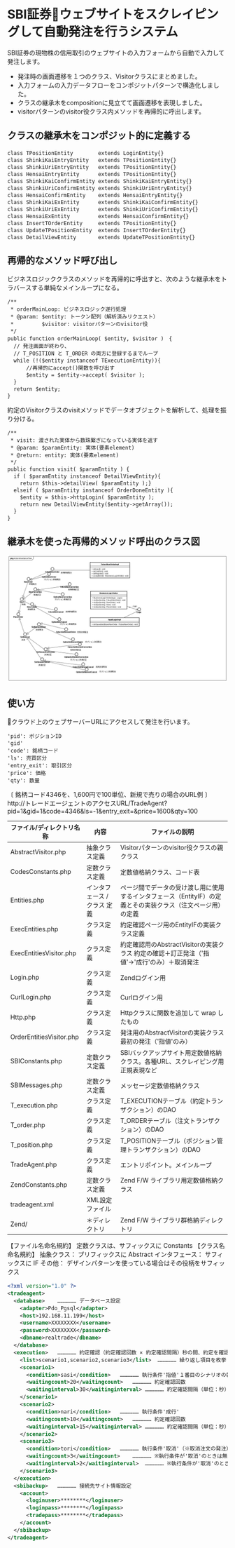 # SBI証券ウェブサイトをスクレイピングして自動発注を行うシステム
SBI証券の現物株の信用取引のウェブサイトの入力フォームから自動で入力して発注します。
- 発注時の画面遷移を１つのクラス、Visitorクラスにまとめました。
- 入力フォームの入力データフローをコンポジットパターンで構造化しました。
- クラスの継承木をcompositionに見立てて画面遷移を表現しました。
- visitorパターンのvisitor役クラス内メソッドを再帰的に呼出します。

## クラスの継承木をコンポジット的に定義する
```
class TPositionEntity        extends LoginEntity{}
class ShinkiKaiEntryEntity   extends TPositionEntity{}
class ShinkiUriEntryEntity   extends TPositionEntity{}
class HensaiEntryEntity      extends TPositionEntity{}
class ShinkiKaiConfirmEntity extends ShinkiKaiEntryEntity{}
class ShinkiUriConfirmEntity extends ShinkiUriEntryEntity{}
class HensaiConfirmEntity    extends HensaiEntryEntity{}
class ShinkiKaiExEntity      extends ShinkiKaiConfirmEntity{}
class ShinkiUriExEntity      extends ShinkiUriConfirmEntity{}
class HensaiExEntity         extends HensaiConfirmEntity{}
class InsertTOrderEntity     extends TPositionEntity{}
class UpdateTPositionEntity  extends InsertTOrderEntity{}
class DetailViewEntity       extends UpdateTPositionEntity{}
```
## 再帰的なメソッド呼び出し
ビジネスロジッククラスのメソッドを再帰的に呼出すと、次のような継承木をトラバースする単純なメインループになる。
```
/**
 * orderMainLoop: ビジネスロジック遂行処理
 * @param: $entity: トークン配列（解析済みリクエスト）
 *         $visitor: visitorパターンのvisitor役
 */
public function orderMainLoop( $entity, $visitor )　{
  // 発注画面が終わり、
  // T_POSITION と T_ORDER の両方に登録するまでループ
  while (!($entity instanceof TExecutionEntity)){
      //再帰的にaccept()関数を呼び出す
      $entity = $entity->accept( $visitor );
  }
  return $entity;
}
```
約定のVisitorクラスのvisitメソッドでデータオブジェクトを解析して、処理を振り分ける。
```
/**
 * visit: 渡された実体から数珠繋ぎになっている実体を返す
 * @param: $paramEntity: 実体(要素element)
 * @return: entity: 実体(要素element)
 */
public function visit( $paramEntity ) {
  if ( $paramEntity instanceof DetailViewEntity){
    return $this->detailView( $paramEntity );}
  elseif ( $paramEntity instanceof OrderDoneEntity ){
    $entity = $this->httpLogin( $paramEntity );
    return new DetailViewEntity($entity->getArray());
  }
}
```
## 継承木を使った再帰的メソッド呼出のクラス図
![継承木コンポジット](https://github.com/wmach/webautopilot/blob/master/tree.png)

## 使い方
クラウド上のウェブサーバーURLにアクセスして発注を行います。
```
'pid': ポジションID
'gid'
'code': 銘柄コード
'ls': 売買区分
'entry_exit': 取引区分
'price': 価格
'qty': 数量
```
〔 銘柄コード4346を、1,600円で100単位、新規で売りの場合のURL例 〕
http://トレードエージェントのアクセスURL/TradeAgent?pid=1&gid=1&code=4346&ls=-1&entry_exit=&price=1600&qty=100

| ファイル/ディレクトリ名称 | 内容 |ファイルの説明 |
|-|-|-|
| AbstractVisitor.php | 抽象クラス定義 | Visitorパターンのvisitor役クラスの親クラス |
| CodesConstants.php | 定数クラス定義 | 定数値格納クラス、コード表 |
| Entities.php | インタフェース / クラス 定義 | ページ間でデータの受け渡し用に使用するインタフェース（EntityIF）の定義とその実装クラス（注文ページ用）の定義 |
| ExecEntities.php | クラス定義 | 約定確認ページ用のEntityIFの実装クラス定義 |
| ExecEntitiesVisitor.php | クラス定義 | 約定確認用のAbstractVisitorの実装クラス 約定の確認＋訂正発注（'指値'→'成行'のみ）＋取消発注 |
| Login.php | クラス定義 | Zendログイン用 |
| CurlLogin.php | クラス定義 | Curlログイン用 |
| Http.php | クラス定義 | Httpクラスに関数を追加して wrap したもの |
| OrderEntitiesVisitor.php | クラス定義 | 発注用のAbstractVisitorの実装クラス 最初の発注（'指値'のみ） |
| SBIConstants.php | 定数クラス定義 | SBIバックアップサイト用定数値格納クラス。各種URL、スクレイピング用正規表現など |
| SBIMessages.php | 定数クラス定義 | メッセージ定数値格納クラス |
| T_execution.php | クラス定義 | T_EXECUTIONテーブル（約定トランザクション）のDAO |
| T_order.php | クラス定義 | T_ORDERテーブル（注文トランザクション）のDAO |
| T_position.php | クラス定義 | T_POSITIONテーブル（ポジション管理トランザクション）のDAO |
| TradeAgent.php | クラス定義 | エントリポイント。メインループ |
| ZendConstants.php | 定数クラス定義 | Zend F/W ライブラリ用定数値格納クラス |
| tradeagent.xml | XML設定ファイル |  |
| Zend/ | ＊ディレクトリ | Zend F/W ライブラリ群格納ディレクトリ |

【ファイル名命名規約】
定数クラスは、サフィックスに Constants
【クラス名命名規約】
抽象クラス： プリフィックスに Abstract
インタフェース： サフィックスに IF
その他： デザインパターンを使っている場合はその役柄をサフィックス

```tradeagent.xml
<?xml version="1.0" ?>	
<tradeagent>	
  <database>	……………… データベース設定
    <adapter>Pdo_Pgsql</adapter>	
    <host>192.168.11.199</host>	
    <username>XXXXXXXX</username>	
    <password>XXXXXXXX</password>	
    <dbname>realtrade</dbname>	
  </database>	
  <execution>	……………… 約定確認（約定確認回数 × 約定確認間隔）秒の間、約定を確認します。
    <list>scenario1,scenario2,scenario3</list>	……………… 繰り返し項目を枚挙（※カンマで区切る、スペース等は受け付けない）
    <scenario1>	
      <condition>sasi</condition>	……………… 執行条件'指値'１番目のシナリオの執行条件指定は無視され、常に'指値'となる
      <waitingcount>20</waitingcount>	……………… 約定確認回数
      <waitinginterval>30</waitinginterval>	……………… 約定確認間隔（単位：秒）
    </scenario1>	
    <scenario2>	
      <condition>nari</condition>	……………… 執行条件'成行'
      <waitingcount>10</waitingcount>	……………… 約定確認回数
      <waitinginterval>15</waitinginterval>	……………… 約定確認間隔（単位：秒）
    </scenario2>	
    <scenario3>	
      <condition>tori</condition>	……………… 執行条件'取消'（※取消注文の発注）
      <waitingcount>3</waitingcount>	……………… ※執行条件が'取消'のときは無視され、取消注文発注後直ちにプログラム終了
      <waitinginterval>2</waitinginterval>	……………… ※執行条件が'取消'のときは無視され、取消注文発注後直ちにプログラム終了
    </scenario3>	
  </execution>	
  <sbibackup>	……………… 接続先サイト情報設定
    <account>	
      <loginuser>********</loginuser>	
      <loginpass>********</loginpass>	
      <tradepass>********</tradepass>	
    </account>	
  </sbibackup>	
</tradeagent>	
```